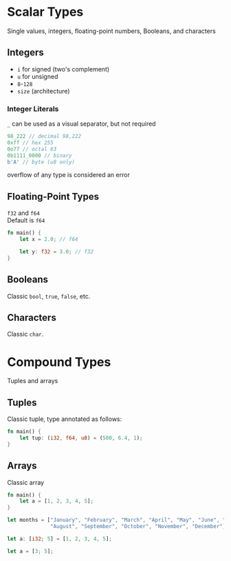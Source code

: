 # Scalar Types
Single values, integers, floating-point numbers, Booleans, and characters
## Integers
- `i` for signed (two's complement)
- `u` for unsigned
- `8`-`128`
- `size` (architecture)
### Integer Literals
`_` can be used as a visual separator, but not required
```rs
98_222 // decimal 98,222
0xff // hex 255
0o77 // octal 63
0b1111_0000 // binary
b'A' // byte (u8 only)
```
overflow of any type is considered an error
## Floating-Point Types
`f32` and `f64`\
Default is `f64`
```rs
fn main() {
    let x = 2.0; // f64

    let y: f32 = 3.0; // f32
}
```
## Booleans
Classic `bool`, `true`, `false`, etc.
## Characters
Classic `char`.
# Compound Types
Tuples and arrays
## Tuples
Classic tuple, type annotated as follows:
```rs
fn main() {
    let tup: (i32, f64, u8) = (500, 6.4, 1);
}
```
## Arrays
Classic array
```rs
fn main() {
    let a = [1, 2, 3, 4, 5];
}

let months = ["January", "February", "March", "April", "May", "June", "July",
              "August", "September", "October", "November", "December"];

let a: [i32; 5] = [1, 2, 3, 4, 5];

let a = [3; 5];
```
